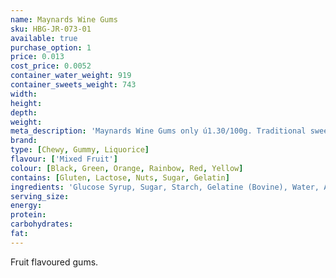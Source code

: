 ```yaml
---
name: Maynards Wine Gums
sku: HBG-JR-073-01
available: true
purchase_option: 1
price: 0.013
cost_price: 0.0052
container_water_weight: 919
container_sweets_weight: 743
width: 
height: 
depth: 
weight: 
meta_description: 'Maynards Wine Gums only ú1.30/100g. Traditional sweets and more at Humbugs Confectionery Store. Specialists in satisfying your sweet tooth!'
brand: 
type: [Chewy, Gummy, Liquorice]
flavour: ['Mixed Fruit']
colour: [Black, Green, Orange, Rainbow, Red, Yellow]
contains: [Gluten, Lactose, Nuts, Sugar, Gelatin]
ingredients: 'Glucose Syrup, Sugar, Starch, Gelatine (Bovine), Water, Acids (Malic, Acetic), Vegetable Oil, Concentrated Vegetable Extracts (Black Carrot, Spinach, Stinging Nettle, Turmeric), Flavourings, Glazing Agent (Carnauba Wax), Colours (Vegetable Carbon, Paprika Extract, Lutein).'
serving_size: 
energy: 
protein: 
carbohydrates: 
fat: 
---
```

Fruit flavoured gums.